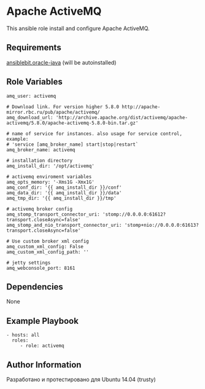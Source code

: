 Apache ActiveMQ
=========
This ansible role install and configure Apache ActiveMQ.

Requirements
------------
[ansiblebit.oracle-java](https://github.com/ansiblebit/oracle-java) (will be autoinstalled)

Role Variables
--------------

```
amq_user: activemq

# Download link. For version higher 5.8.0 http://apache-mirror.rbc.ru/pub/apache/activemq/
amq_download_url: 'http://archive.apache.org/dist/activemq/apache-activemq/5.8.0/apache-activemq-5.8.0-bin.tar.gz'

# name of service for instances. also usage for service control, example:
# 'service [amq_broker_name] start|stop|restart`
amq_broker_name: activemq

# installation directory
amq_install_dir: '/opt/activemq'

# activemq enviroment variables
amq_opts_memory: '-Xms1G -Xmx1G'
amq_conf_dir: '{{ amq_install_dir }}/conf'
amq_data_dir: '{{ amq_install_dir }}/data'
amq_tmp_dir: '{{ amq_install_dir }}/tmp'

# activemq broker config
amq_stomp_transport_connector_uri: 'stomp://0.0.0.0:61612?transport.closeAsync=false'
amq_stomp_and_nio_transport_connector_uri: 'stomp+nio://0.0.0.0:61613?transport.closeAsync=false'

# Use custom broker xml config
amq_custom_xml_config: False
amq_custom_xml_config_path: ''

# jetty settings
amq_webconsole_port: 8161
```

Dependencies
------------
None

Example Playbook
----------------
```
- hosts: all
  roles:
     - role: activemq
```

Author Information
------------------
Разработано и протестировано для Ubuntu 14.04 (trusty)
